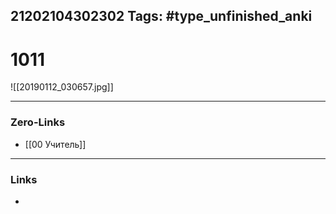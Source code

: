 21202104302302
Tags: #type_unfinished_anki 
---
# 1011

![[20190112_030657.jpg]]

---
### Zero-Links
- [[00 Учитель]]
---
### Links
-